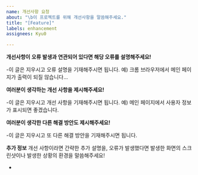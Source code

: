 ```yaml
---
name: 개선사항 요청
about: "\b이 프로젝트를 위해 개선사항을 말씀해주세요."
title: "[Feature]"
labels: enhancement
assignees: Kyu0

---
```


**개선사항이 오류 발생과 연관되어 있다면 해당 오류를 설명해주세요!**

-이 글은 지우시고 오류 설명을 기재해주시면 됩니다. 예) 크롬 브라우저에서 메인 페이지가 출력이 되질 않습니다...

**여러분이 생각하는 개선 사항을 제시해주세요!**

-이 글은 지우시고 개선 사항을 기재해주시면 됩니다. 예) 메인 페이지에서 사용자 정보가 표시되면 좋겠습니다.

**여러분이 생각한 다른 해결 방안도 제시해주세요!**

-이 글은 지우시고 또 다른 해결 방안을 기재해주시면 됩니다.

**추가 정보**
개선 사항이라면 간략한 추가 설명을,
오류가 발생했다면 발생한 화면의 스크린샷이나 발생한 상황의 환경을 말씀해주세요!

-
